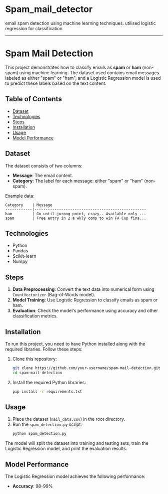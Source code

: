 # Spam_mail_detector
email spam detection using machine learning techniques.
utilised logistic regression for classification

---

# Spam Mail Detection

This project demonstrates how to classify emails as **spam** or **ham** (non-spam) using machine learning. The dataset used contains email messages labeled as either "spam" or "ham", and a Logistic Regression model is used to predict these labels based on the text content.

## Table of Contents
- [Dataset](#dataset)
- [Technologies](#technologies)
- [Steps](#steps)
- [Installation](#installation)
- [Usage](#usage)
- [Model Performance](#model-performance)

## Dataset
The dataset consists of two columns:
- **Message**: The email content.
- **Category**: The label for each message: either "spam" or "ham" (non-spam).

Example data:
```
Category    | Message
------------|--------------------------------------------------
ham         | Go until jurong point, crazy.. Available only ...
spam        | Free entry in 2 a wkly comp to win FA Cup fina...
```

## Technologies
- Python
- Pandas
- Scikit-learn
- Numpy

## Steps
1. **Data Preprocessing**: Convert the text data into numerical form using `CountVectorizer` (Bag-of-Words model).
2. **Model Training**: Use Logistic Regression to classify emails as spam or ham.
3. **Evaluation**: Check the model's performance using accuracy and other classification metrics.

## Installation

To run this project, you need to have Python installed along with the required libraries. Follow these steps:

1. Clone this repository:
    ```bash
    git clone https://github.com/your-username/spam-mail-detection.git
    cd spam-mail-detection
    ```

2. Install the required Python libraries:
    ```bash
    pip install -r requirements.txt
    ```

## Usage

1. Place the dataset (`mail_data.csv`) in the root directory.
2. Run the `spam_detection.py` script:
    ```bash
    python spam_detection.py
    ```

The model will split the dataset into training and testing sets, train the Logistic Regression model, and print the evaluation results.

## Model Performance

The Logistic Regression model achieves the following performance:

- **Accuracy**: 98-99%

